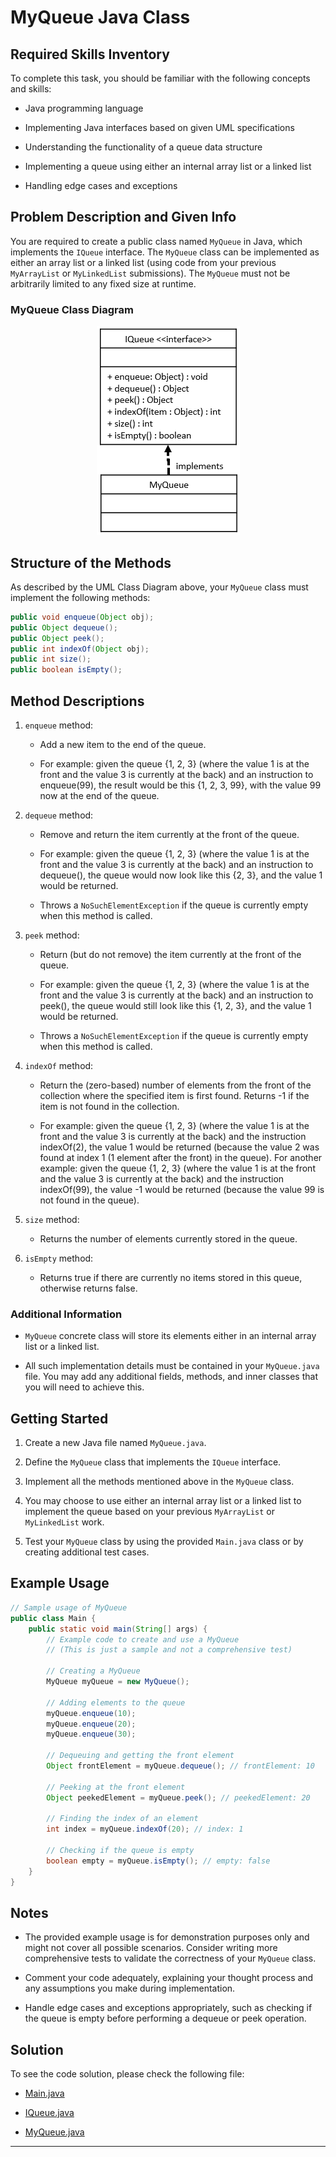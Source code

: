 # MyQueue Java Class

## Required Skills Inventory
To complete this task, you should be familiar with the following concepts and skills:
- Java programming language

- Implementing Java interfaces based on given UML specifications
- Understanding the functionality of a queue data structure
- Implementing a queue using either an internal array list or a linked list
- Handling edge cases and exceptions

## Problem Description and Given Info
You are required to create a public class named `MyQueue` in Java, which implements the `IQueue` interface. The `MyQueue` class can be implemented as either an array list or a linked list (using code from your previous `MyArrayList` or `MyLinkedList` submissions). The `MyQueue` must not be arbitrarily limited to any fixed size at runtime.

### MyQueue Class Diagram

<p align="center">
  <img src="./Images/MyQueueUML.png" alt="UML Class Diagram: MyQueue">
</p>

## Structure of the Methods
As described by the UML Class Diagram above, your `MyQueue` class must implement the following methods:
```java
public void enqueue(Object obj);
public Object dequeue();
public Object peek();
public int indexOf(Object obj);
public int size();
public boolean isEmpty();
```

## Method Descriptions
1. `enqueue` method:
   - Add a new item to the end of the queue.

   - For example: given the queue {1, 2, 3} (where the value 1 is at the front and the value 3 is currently at the back) and an instruction to enqueue(99), the result would be this {1, 2, 3, 99}, with the value 99 now at the end of the queue.

2. `dequeue` method:
   - Remove and return the item currently at the front of the queue.

   - For example: given the queue {1, 2, 3} (where the value 1 is at the front and the value 3 is currently at the back) and an instruction to dequeue(), the queue would now look like this {2, 3}, and the value 1 would be returned.
   - Throws a `NoSuchElementException` if the queue is currently empty when this method is called.

3. `peek` method:
   - Return (but do not remove) the item currently at the front of the queue.

   - For example: given the queue {1, 2, 3} (where the value 1 is at the front and the value 3 is currently at the back) and an instruction to peek(), the queue would still look like this {1, 2, 3}, and the value 1 would be returned.
   - Throws a `NoSuchElementException` if the queue is currently empty when this method is called.

4. `indexOf` method:
   - Return the (zero-based) number of elements from the front of the collection where the specified item is first found. Returns -1 if the item is not found in the collection.

   - For example: given the queue {1, 2, 3} (where the value 1 is at the front and the value 3 is currently at the back) and the instruction indexOf(2), the value 1 would be returned (because the value 2 was found at index 1 (1 element after the front) in the queue). For another example: given the queue {1, 2, 3} (where the value 1 is at the front and the value 3 is currently at the back) and the instruction indexOf(99), the value -1 would be returned (because the value 99 is not found in the queue).

5. `size` method:
   - Returns the number of elements currently stored in the queue.

6. `isEmpty` method:
   - Returns true if there are currently no items stored in this queue, otherwise returns false.

### Additional Information
- `MyQueue` concrete class will store its elements either in an internal array list or a linked list.

- All such implementation details must be contained in your `MyQueue.java` file. You may add any additional fields, methods, and inner classes that you will need to achieve this.

## Getting Started
1. Create a new Java file named `MyQueue.java`.

2. Define the `MyQueue` class that implements the `IQueue` interface.

3. Implement all the methods mentioned above in the `MyQueue` class.

4. You may choose to use either an internal array list or a linked list to implement the queue based on your previous `MyArrayList` or `MyLinkedList` work.

5. Test your `MyQueue` class by using the provided `Main.java` class or by creating additional test cases.

## Example Usage
```java
// Sample usage of MyQueue
public class Main {
    public static void main(String[] args) {
        // Example code to create and use a MyQueue
        // (This is just a sample and not a comprehensive test)

        // Creating a MyQueue
        MyQueue myQueue = new MyQueue();

        // Adding elements to the queue
        myQueue.enqueue(10);
        myQueue.enqueue(20);
        myQueue.enqueue(30);

        // Dequeuing and getting the front element
        Object frontElement = myQueue.dequeue(); // frontElement: 10

        // Peeking at the front element
        Object peekedElement = myQueue.peek(); // peekedElement: 20

        // Finding the index of an element
        int index = myQueue.indexOf(20); // index: 1

        // Checking if the queue is empty
        boolean empty = myQueue.isEmpty(); // empty: false
    }
}
```

## Notes
- The provided example usage is for demonstration purposes only and might not cover all possible scenarios. Consider writing more comprehensive tests to validate the correctness of your `MyQueue` class.

- Comment your code adequately, explaining your thought process and any assumptions you make during implementation.
- Handle edge cases and exceptions appropriately, such as checking if the queue is empty before performing a dequeue or peek operation.

## Solution 

To see the code solution, please check the following file:

* [Main.java](/Projects_05/MyQueue/Main.java)

* [IQueue.java](/Projects_05/MyQueue/IQueue.java)
* [MyQueue.java](/Projects_05/MyQueue/MyQueue.java)

---